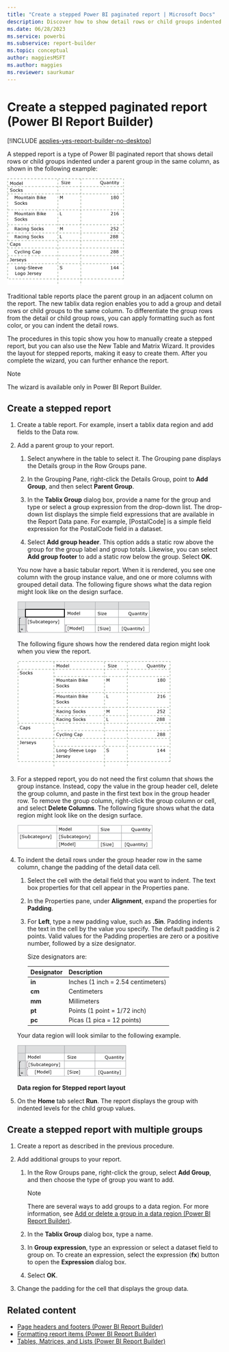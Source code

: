 ```yaml
---
title: "Create a stepped Power BI paginated report | Microsoft Docs"
description: Discover how to show detail rows or child groups indented under a parent group in the same column in a Power BI Report Builder paginated report.
ms.date: 06/28/2023
ms.service: powerbi
ms.subservice: report-builder
ms.topic: conceptual
author: maggiesMSFT
ms.author: maggies
ms.reviewer: saurkumar
---
```

# Create a stepped paginated report (Power BI Report Builder)

[!INCLUDE [applies-yes-report-builder-no-desktop](../../includes/applies-yes-report-builder-no-desktop.md)]

A stepped report is a type of Power BI paginated report that shows detail rows or child groups indented under a parent group in the same column, as shown in the following example:  
  
 ![Screenshot showing Rendered stepped report.](../report-design/media/stepped-report-rendered.gif "Rendered stepped report")  
  
 Traditional table reports place the parent group in an adjacent column on the report. The new tablix data region enables you to add a group and detail rows or child groups to the same column. To differentiate the group rows from the detail or child group rows, you can apply formatting such as font color, or you can indent the detail rows.  
  
 The procedures in this topic show you how to manually create a stepped report, but you can also use the New Table and Matrix Wizard. It provides the layout for stepped reports, making it easy to create them. After you complete the wizard, you can further enhance the report.  
  
> [!NOTE]  
>  The wizard is available only in Power BI Report Builder.  
  
  
## Create a stepped report  
  
1. Create a table report. For example, insert a tablix data region and add fields to the Data row.  
  
1. Add a parent group to your report.  
  
    1. Select anywhere in the table to select it. The Grouping pane displays the Details group in the Row Groups pane.  
  
    1. In the Grouping Pane, right-click the Details Group, point to **Add Group**, and then select **Parent Group**.  
  
    1. In the **Tablix Group** dialog box, provide a name for the group and type or select a group expression from the drop-down list. The drop-down list displays the simple field expressions that are available in the Report Data pane. For example, [PostalCode] is a simple field expression for the PostalCode field in a dataset.  
  
    1. Select **Add group header**. This option adds a static row above the group for the group label and group totals. Likewise, you can select **Add group footer** to add a static row below the group. Select **OK**.
  
     You now have a basic tabular report. When it is rendered, you see one column with the group instance value, and one or more columns with grouped detail data. The following figure shows what the data region might look like on the design surface.  
  
     ![Screenshot showing Table data region with group.](../report-design/media/table-data-region-group.gif "Table data region with group")  
  
     The following figure shows how the rendered data region might look when you view the report.  
  
     ![Screenshot showing Rendered grouped report.](../report-design/media/table-report-rendered.gif "Rendered grouped report")  
  
1. For a stepped report, you do not need the first column that shows the group instance. Instead, copy the value in the group header cell, delete the group column, and paste in the first text box in the group header row. To remove the group column, right-click the group column or cell, and select **Delete Columns**. The following figure shows what the data region might look like on the design surface.  
  
     ![Screenshot showing Data region with group header row.](../report-design/media/table-data-region-group-header.gif "Data region with group header row")  
  
1. To indent the detail rows under the group header row in the same column, change the padding of the detail data cell.  
  
    1. Select the cell with the detail field that you want to indent. The text box properties for that cell appear in the Properties pane.  
  
    1. In the Properties pane, under **Alignment**, expand the properties for **Padding**.  
  
    1. For **Left**, type a new padding value, such as **.5in**. Padding indents the text in the cell by the value you specify. The default padding is 2 points. Valid values for the Padding properties are zero or a positive number, followed by a size designator.  
  
         Size designators are:  
  
        |Designator|Description|  
        |-|-|  
        |**in**|Inches (1 inch = 2.54 centimeters)|  
        |**cm**|Centimeters|  
        |**mm**|Millimeters|  
        |**pt**|Points (1 point = 1/72 inch)|  
        |**pc**|Picas (1 pica = 12 points)|  
  
     Your data region will look similar to the following example.  
  
     ![Screenshot showing Data region for stepped report.](../report-design/media/stepped-report-data-region.gif "Data region for stepped report")  
  
     **Data region for Stepped report layout**  
  
1. On the **Home** tab select **Run**. The report displays the group with indented levels for the child group values.  
  
## Create a stepped report with multiple groups  
  
1. Create a report as described in the previous procedure.  
  
1. Add additional groups to your report.  
  
    1. In the Row Groups pane, right-click the group, select **Add Group**, and then choose the type of group you want to add.  
  
        > [!NOTE]  
        >  There are several ways to add groups to a data region. For more information, see [Add or delete a group in a data region (Power BI Report Builder)](add-delete-group-data-region-report-builder.md).  
  
    1. In the **Tablix Group** dialog box, type a name.  
  
    1. In **Group expression**, type an expression or select a dataset field to group on. To create an expression, select the expression (**fx**) button to open the **Expression** dialog box.  
  
    1. Select **OK**.
  
1. Change the padding for the cell that displays the group data.  
  
## Related content

- [Page headers and footers (Power BI Report Builder)](page-headers-footers-report-builder-service.md)   
- [Formatting report items (Power BI Report Builder)](/sql/reporting-services/report-design/formatting-report-items-report-builder-and-ssrs)   
- [Tables, Matrices, and Lists (Power BI Report Builder)](../report-builder-tables-matrices-lists.md)  
  
  
